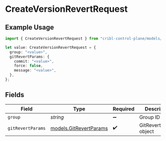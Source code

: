 # CreateVersionRevertRequest

## Example Usage

```typescript
import { CreateVersionRevertRequest } from "cribl-control-plane/models/operations";

let value: CreateVersionRevertRequest = {
  group: "<value>",
  gitRevertParams: {
    commit: "<value>",
    force: false,
    message: "<value>",
  },
};
```

## Fields

| Field                                                     | Type                                                      | Required                                                  | Description                                               |
| --------------------------------------------------------- | --------------------------------------------------------- | --------------------------------------------------------- | --------------------------------------------------------- |
| `group`                                                   | *string*                                                  | :heavy_minus_sign:                                        | Group ID                                                  |
| `gitRevertParams`                                         | [models.GitRevertParams](../../models/gitrevertparams.md) | :heavy_check_mark:                                        | GitRevertParams object                                    |